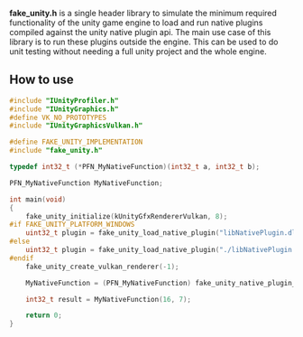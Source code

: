 **fake_unity.h** is a single header library to simulate the minimum required functionality
of the unity game engine to load and run native plugins compiled against the unity native plugin api.
The main use case of this library is to run these plugins outside the engine. This can be used to
do unit testing without needing a full unity project and the whole engine.

## How to use

```c
#include "IUnityProfiler.h"
#include "IUnityGraphics.h"
#define VK_NO_PROTOTYPES
#include "IUnityGraphicsVulkan.h"

#define FAKE_UNITY_IMPLEMENTATION
#include "fake_unity.h"

typedef int32_t (*PFN_MyNativeFunction)(int32_t a, int32_t b);

PFN_MyNativeFunction MyNativeFunction;

int main(void)
{
    fake_unity_initialize(kUnityGfxRendererVulkan, 8);
#if FAKE_UNITY_PLATFORM_WINDOWS
    uint32_t plugin = fake_unity_load_native_plugin("libNativePlugin.dll");
#else
    uint32_t plugin = fake_unity_load_native_plugin("./libNativePlugin.so");
#endif
    fake_unity_create_vulkan_renderer(-1);

    MyNativeFunction = (PFN_MyNativeFunction) fake_unity_native_plugin_get_proc_address(plugin, "MyNativeFunction");

    int32_t result = MyNativeFunction(16, 7);

    return 0;
}
```
